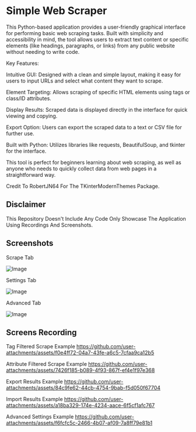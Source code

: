 # Simple Web Scraper

This Python-based application provides a user-friendly graphical interface for performing basic web scraping tasks. 
Built with simplicity and accessibility in mind, the tool allows users to extract text content or specific elements (like headings, paragraphs, or links) from any public website without needing to write code.

Key Features:

Intuitive GUI: Designed with a clean and simple layout, making it easy for users to input URLs and select what content they want to scrape.

Element Targeting: Allows scraping of specific HTML elements using tags or class/ID attributes.

Display Results: Scraped data is displayed directly in the interface for quick viewing and copying.

Export Option: Users can export the scraped data to a text or CSV file for further use.

Built with Python: Utilizes libraries like requests, BeautifulSoup, and tkinter for the interface.

This tool is perfect for beginners learning about web scraping, as well as anyone who needs to quickly collect data from web pages in a straightforward way.

Credit To RobertJN64 For The TKinterModernThemes Package.

## Disclaimer
This Repository Doesn't Include Any Code Only Showcase The Application Using Recordings And Screenshots. 

## Screenshots

Scrape Tab

![Image](https://github.com/user-attachments/assets/641a3962-65bb-4b37-859a-80bc0807d7e2)

Settings Tab

![Image](https://github.com/user-attachments/assets/d5f3c237-f61a-444f-a323-5176b8362c8a)

Advanced Tab

![Image](https://github.com/user-attachments/assets/273778c7-8aa8-43c5-8997-f1016af9d89b)

## Screens Recording

Tag Filtered Scrape Example
https://github.com/user-attachments/assets/f0e4ff72-04a7-43fe-a6c5-7cfaa9ca12b5

Attribute Filtered Scrape Example
https://github.com/user-attachments/assets/7426f185-b089-4f93-867f-ef4e1f97e368

Export Results Example
https://github.com/user-attachments/assets/84c9fe62-44cb-4754-9bab-f5d050f67704

Import Results Example
https://github.com/user-attachments/assets/a18ba329-174e-4234-aace-6f5cf1afc767

Advanced Settings Example
https://github.com/user-attachments/assets/f6fcfc5c-2466-4b07-af09-7a8ff79e81b1
